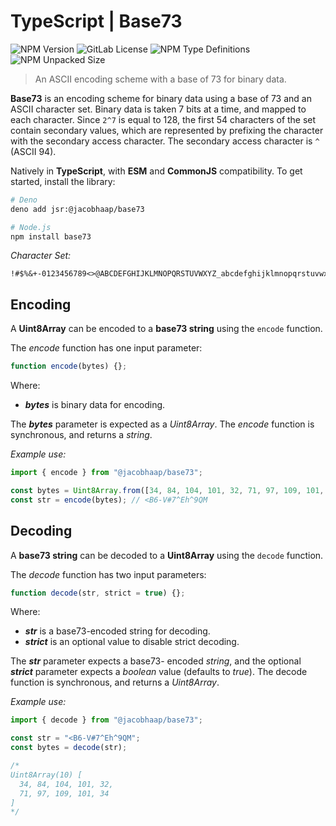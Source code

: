 # TypeScript | Base73
![NPM Version](https://img.shields.io/npm/v/base73) ![GitLab License](https://img.shields.io/gitlab/license/61406328) ![NPM Type Definitions](https://img.shields.io/npm/types/base73) ![NPM Unpacked Size](https://img.shields.io/npm/unpacked-size/base73)

> An ASCII encoding scheme with a base of 73 for binary data.

**Base73** is an encoding scheme for binary data using a base of 73 and an ASCII character set. Binary data is taken 7 bits at a time, and mapped to each character. Since `2^7` is equal to 128, the first 54 characters of the set contain secondary values, which are represented by prefixing the character with the secondary access character. The secondary access character is `^` (ASCII 94).

Natively in **TypeScript**, with **ESM** and **CommonJS** compatibility. To get started, install the library:
```bash
# Deno
deno add jsr:@jacobhaap/base73

# Node.js
npm install base73
```

*Character Set:*
```
!#$%&+-0123456789<>@ABCDEFGHIJKLMNOPQRSTUVWXYZ_abcdefghijklmnopqrstuvwxyz
```

## Encoding
A **Uint8Array** can be encoded to a **base73 string** using the `encode` function.

The *encode* function has one input parameter:
```js
function encode(bytes) {};
```
Where:
 - ***bytes*** is binary data for encoding.

The ***bytes*** parameter is expected as a *Uint8Array*. The *encode* function is synchronous, and returns a *string*.

*Example use:*
```ts
import { encode } from "@jacobhaap/base73";

const bytes = Uint8Array.from([34, 84, 104, 101, 32, 71, 97, 109, 101, 34]);
const str = encode(bytes); // <B6-V#7^Eh^9QM
```

## Decoding
A **base73 string** can be decoded to a **Uint8Array** using the `decode` function.

The *decode* function has two input parameters:
```js
function decode(str, strict = true) {};
```
Where:
 - ***str*** is a base73-encoded string for decoding.
 - ***strict*** is an optional value to disable strict decoding.

The ***str*** parameter expects a base73- encoded *string*, and the optional ***strict*** parameter expects a *boolean* value (defaults to *true*). The decode function is synchronous, and returns a *Uint8Array*.

*Example use:*
```ts
import { decode } from "@jacobhaap/base73";

const str = "<B6-V#7^Eh^9QM";
const bytes = decode(str);

/*
Uint8Array(10) [
  34, 84, 104, 101, 32,
  71, 97, 109, 101, 34
]
*/
```
